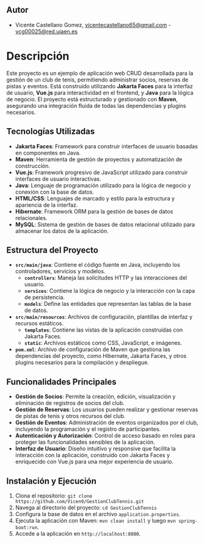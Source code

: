 ## Autor
* Vicente Castellano Gomez, vicentecastellano65@gmail.com - vcg00025@red.ujaen.es

# Descripción

Este proyecto es un ejemplo de aplicación web CRUD desarrollada para la gestión de un club de tenis, permitiendo administrar socios, reservas de pistas y eventos. Está construido utilizando **Jakarta Faces** para la interfaz de usuario, **Vue.js** para interactividad en el frontend, y **Java** para la lógica de negocio. El proyecto está estructurado y gestionado con **Maven**, asegurando una integración fluida de todas las dependencias y plugins necesarios.

## Tecnologías Utilizadas

- **Jakarta Faces**: Framework para construir interfaces de usuario basadas en componentes en Java.
- **Maven**: Herramienta de gestión de proyectos y automatización de construcción.
- **Vue.js**: Framework progresivo de JavaScript utilizado para construir interfaces de usuario interactivas.
- **Java**: Lenguaje de programación utilizado para la lógica de negocio y conexión con la base de datos.
- **HTML/CSS**: Lenguajes de marcado y estilo para la estructura y apariencia de la interfaz.
- **Hibernate**: Framework ORM para la gestión de bases de datos relacionales.
- **MySQL**: Sistema de gestión de bases de datos relacional utilizado para almacenar los datos de la aplicación.

## Estructura del Proyecto

- **`src/main/java`**: Contiene el código fuente en Java, incluyendo los controladores, servicios y modelos.
  - **`controllers`**: Maneja las solicitudes HTTP y las interacciones del usuario.
  - **`services`**: Contiene la lógica de negocio y la interacción con la capa de persistencia.
  - **`models`**: Define las entidades que representan las tablas de la base de datos.
- **`src/main/resources`**: Archivos de configuración, plantillas de interfaz y recursos estáticos.
  - **`templates`**: Contiene las vistas de la aplicación construidas con Jakarta Faces.
  - **`static`**: Archivos estáticos como CSS, JavaScript, e imágenes.
- **`pom.xml`**: Archivo de configuración de Maven que gestiona las dependencias del proyecto, como Hibernate, Jakarta Faces, y otros plugins necesarios para la compilación y despliegue.

## Funcionalidades Principales

- **Gestión de Socios**: Permite la creación, edición, visualización y eliminación de registros de socios del club.
- **Gestión de Reservas**: Los usuarios pueden realizar y gestionar reservas de pistas de tenis y otros recursos del club.
- **Gestión de Eventos**: Administración de eventos organizados por el club, incluyendo la programación y el registro de participantes.
- **Autenticación y Autorización**: Control de acceso basado en roles para proteger las funcionalidades sensibles de la aplicación.
- **Interfaz de Usuario**: Diseño intuitivo y responsive que facilita la interacción con la aplicación, construido con Jakarta Faces y enriquecido con Vue.js para una mejor experiencia de usuario.

## Instalación y Ejecución

1. Clona el repositorio: `git clone https://github.com/Vicen9/GestionClubTennis.git`
2. Navega al directorio del proyecto: `cd GestionClubTennis`
3. Configura la base de datos en el archivo `application.properties`.
4. Ejecuta la aplicación con Maven: `mvn clean install` y luego `mvn spring-boot:run`.
5. Accede a la aplicación en `http://localhost:8080`.

